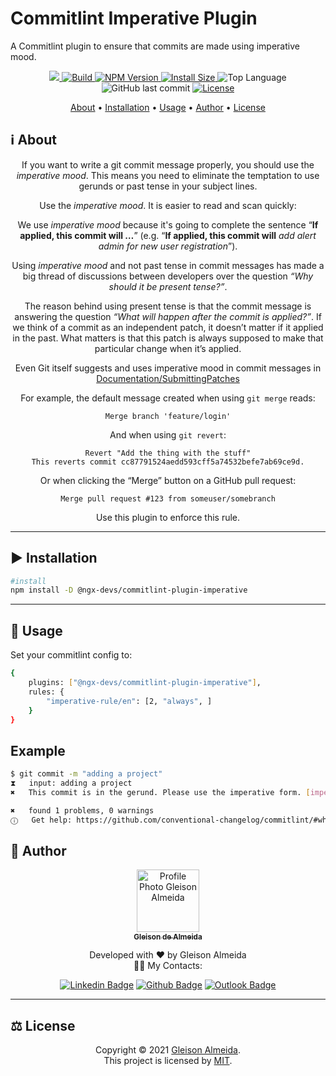 # Commitlint Imperative Plugin

A Commitlint plugin to ensure that commits are made using imperative mood.

</div>

<p align="center">

  <a href="https://codecov.io/gh/ngx-devs/commitlint-plugin-imperative">
    <img src="https://codecov.io/gh/ngx-devs/commitlint-plugin-imperative/branch/main/graph/badge.svg?token=RS4ZQA057M"/>
  </a>

  <a href="https://github.com/ngx-devs/commitlint-plugin-imperative/actions?query=workflow%3A%22CI%22">
    <img alt="Build" src="https://github.com/ngx-devs/commitlint-plugin-imperative/workflows/CI/badge.svg">
  </a>

  <a href="https://www.npmjs.com/package/@ngx-devs/commitlint-plugin-imperative">
    <img alt="NPM Version" src="https://img.shields.io/npm/v/@ngx-devs/commitlint-plugin-imperative">
  </a>

  <a href="https://packagephobia.com/result?p=@ngx-devs/commitlint-plugin-imperative">
    <img alt="Install Size" src="https://packagephobia.com/badge?p=@ngx-devs/commitlint-plugin-imperative&">
  </a>

  <img alt="Top Language" src="https://img.shields.io/github/languages/top/ngx-devs/commitlint-plugin-imperative?color=3498db">

  <img alt="GitHub last commit" src="https://img.shields.io/github/last-commit/ngx-devs/commitlint-plugin-imperative?color=3498db&label=latest commit">

   <a href="https://github.com/ngx-devs/commitlint-plugin-imperative/blob/main/LICENSE">
      <img alt="License" src="https://img.shields.io/packagist/l/doctrine/orm.svg">
  </a>

</p>

<p align="center"> 
 <a href="#information_source-about">About</a> •
 <a href="#arrow_forward-installation">Installation</a> •
 <a href="#hammer_and_wrench-technologies">Usage</a> •   
 <a href="#boy-author">Author</a> •
 <a href="#balance_scale-license">License</a>
</p>

## :information_source: About

<div align="center">

If you want to write a git commit message properly, you should use the _imperative mood_. This means you need to eliminate the temptation to use gerunds or past tense in your subject lines.

Use the _imperative mood_. It is easier to read and scan quickly:

We use _imperative mood_ because it's going to complete the sentence “**If applied, this commit will …**”
(e.g. “**If applied, this commit will** _add alert admin for new user registration_”).

Using _imperative mood_ and not past tense in commit messages has made a big thread of discussions between developers over the question _“Why should it be present tense?”_.

The reason behind using present tense is that the commit message is answering the question _“What will happen after the commit is applied?”_. If we think of a commit as an independent patch, it doesn’t matter if it applied in the past. What matters is that this patch is always supposed to make that particular change when it’s applied.

Even Git itself suggests and uses imperative mood in commit messages in [Documentation/SubmittingPatches](https://git.kernel.org/pub/scm/git/git.git/tree/Documentation/SubmittingPatches?h=v2.36.1#n181)

For example, the default message created when using `git merge` reads:

```
Merge branch 'feature/login'
```

And when using `git revert`:

```
Revert "Add the thing with the stuff"
This reverts commit cc87791524aedd593cff5a74532befe7ab69ce9d.
```

Or when clicking the “Merge” button on a GitHub pull request:

```
Merge pull request #123 from someuser/somebranch
```

Use this plugin to enforce this rule.

---

</div>

## :arrow_forward: **Installation**

```bash
#install
npm install -D @ngx-devs/commitlint-plugin-imperative
```

---

## :robot: Usage

Set your commitlint config to:

```bash
{
    plugins: ["@ngx-devs/commitlint-plugin-imperative"],
    rules: {
        "imperative-rule/en": [2, "always", ]
    }
}
```

## Example

```bash
$ git commit -m "adding a project"
⧗   input: adding a project
✖   This commit is in the gerund. Please use the imperative form. [imperative-rule/en]

✖   found 1 problems, 0 warnings
ⓘ   Get help: https://github.com/conventional-changelog/commitlint/#what-is-commitlint

```

## :boy: **Author**

<div align="center">

<a href="https://github.com/gleisonkz">
 <img src="https://avatars1.githubusercontent.com/u/9919?s=200&v=4" width="100px;" alt="Profile Photo Gleison Almeida"/>
 <br/>
 <sub><b>Gleison de Almeida</b></sub>
</a>

Developed with ❤️ by Gleison Almeida <br/> 👋🏽 My Contacts:

[![Linkedin Badge](https://img.shields.io/badge/-Gleison-blue?style=flat-square&logo=Linkedin&logoColor=white)](https://www.linkedin.com/in/gleison-ribeiro-a65257119) [![Github Badge](https://img.shields.io/badge/-Gleison-000?style=flat-square&logo=Github&logoColor=white)](https://github.com/gleisonkz) [![Outlook Badge](https://img.shields.io/badge/-Gleison-0078d4?style=flat-square&logo=microsoft-outlook&logoColor=white)](mailto:gleisonsubzerokz@gmail.com)

</div>

---

## :balance_scale: **License**

<div align="center">

Copyright © 2021 [Gleison Almeida](https://github.com/gleisonkz).<br />
This project is licensed by [MIT](./LICENSE).

</div>
